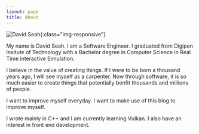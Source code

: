 ```yaml
---
layout: page
title: About
---
```


![David Seah](davidseah.jpg){:class="img-responsive"}

My name is David Seah. I am a Software Engineer. 
I graduated from Digipen Insitute of Technology with a Bachelor degree in Computer Science in Real Time interactive Simulation.

I believe in the value of creating things. If I were to be born a thousand years ago, I will see myself as a carpenter. 
Now through software, it is so much easier to create things that potentially benfit thousands and millions of people.

I want to improve myself everyday. I want to make use of this blog to improve myself. 

I wrote mainly in C++ and I am currently learning Vulkan. I also have an interest in front end development. 


